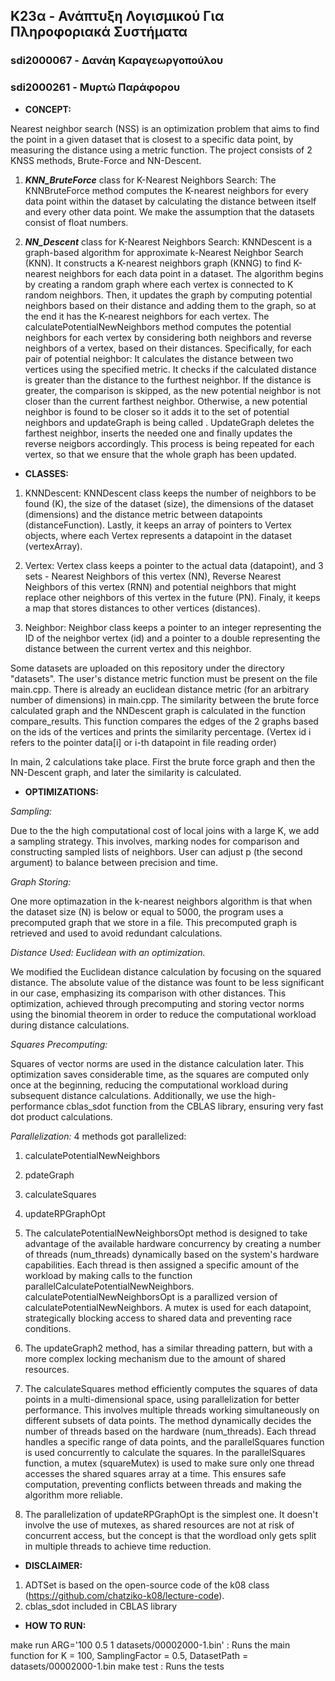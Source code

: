 

## K23α - Ανάπτυξη Λογισμικού Για Πληροφοριακά Συστήματα

### sdi2000067 - Δανάη Καραγεωργοπούλου
### sdi2000261 - Μυρτώ Παράφορου

- **CONCEPT:**

Nearest neighbor search (NSS) is an optimization problem that aims to find the point in a given dataset that is closest to a specific data point, by measuring the distance using a metric function.
The project consists of 2 KNSS methods, Brute-Force and NN-Descent.


1. ***KNN_BruteForce*** class for K-Nearest Neighbors Search:
The KNNBruteForce method computes the K-nearest neighbors for every data point within the dataset by calculating the distance between itself and every other data point. We make the assumption that the datasets consist of float numbers. 

2. ***NN_Descent*** class for K-Nearest Neighbors Search:
KNNDescent is a graph-based algorithm for approximate k-Nearest Neighbor Search (KNN). It constructs a K-nearest neighbors graph (KNNG) to find K-nearest neighbors for each data point in a dataset. The algorithm begins by creating a random graph where each vertex is connected to K random neighbors. Then, it  updates the graph by computing potential neighbors based on their distance and adding them to the graph, so at the end it has the K-nearest neighbors for each vertex.
The calculatePotentialNewNeighbors method computes the potential neighbors for each vertex by considering both neighbors and reverse neighbors of a vertex, based on their distances. Specifically, for each pair of potential neighbor:
It calculates the distance between two vertices using the specified metric.
It checks if the calculated distance is greater than the distance to the furthest neighbor. 
If the distance is greater, the comparison is skipped, as the new potential neighbor is not closer than the current farthest neighbor.
Otherwise, a new potential neighbor is found to be closer so it adds it to the set of potential neighbors and updateGraph is being called .
UpdateGraph deletes the farthest neighbor, inserts the needed one and finally updates the reverse neigbors accordingly. This process is being repeated for each vertex, so that we ensure that the whole graph has been updated.



- **CLASSES:**
1. KNNDescent:
KNNDescent class keeps the number of neighbors to be found (K), the size of the dataset (size), the dimensions of the dataset (dimensions) and the distance metric between datapoints (distanceFunction). Lastly, it keeps an array of pointers to Vertex objects, where each Vertex represents a datapoint in the dataset (vertexArray). 

2. Vertex:
Vertex class keeps a pointer to the actual data (datapoint), and 3 sets - Nearest Neighbors of this vertex (NN), Reverse Nearest Neighbors of this vertex (RNN) and potential neighbors that might replace other neighbors of this vertex in the future (PN).
Finaly, it keeps a map that stores distances to other vertices (distances).

3. Neighbor:
Neighbor class keeps a pointer to an integer representing the ID of the neighbor vertex (id) and a pointer to a double representing the distance between the current vertex and this neighbor.

Some datasets are uploaded on this repository under the directory "datasets". The user's distance metric function
must be present on the file main.cpp. There is already an euclidean distance metric (for an arbitrary number of dimensions) in main.cpp.
The similarity between the brute force calculated graph and the NNDescent graph is calculated in the function compare_results. This function compares the edges of the 2 graphs based on the ids of the vertices and prints the similarity percentage. 
(Vertex id i refers to the pointer data[i] or i-th datapoint in file reading order)

In main, 2 calculations take place. First the brute force graph and then the NN-Descent graph, and later the similarity is calculated.

- **OPTIMIZATIONS:**

*Sampling:*

Due to the the high computational cost of local joins with a large K, we add a sampling strategy. This involves, marking nodes for comparison and constructing sampled lists of neighbors. User can adjust p (the second argument) to balance between precision and time.

*Graph Storing:*

One more optimazation in the k-nearest neighbors algorithm is that when the dataset size (N) is below or equal to 5000, the program uses a precomputed graph that we store in a file. This precomputed graph is retrieved and used to avoid redundant calculations.

*Distance Used: Euclidean with an optimization.*

We modified the Euclidean distance calculation by focusing on the squared distance. The absolute value of the distance was fount to be less significant in our case, emphasizing its comparison with other distances. This optimization, achieved through precomputing and storing vector norms using the binomial theorem in order to reduce the computational workload during distance calculations.

*Squares Precomputing:*

Squares of vector norms are used in the distance calculation later. This optimization saves considerable time, as the squares are computed only once at the beginning, reducing the computational workload during subsequent distance calculations. Additionally, we use the high-performance cblas_sdot function from the CBLAS library, ensuring very fast dot product calculations.

*Parallelization:*
4 methods got parallelized:
1. calculatePotentialNewNeighbors
2. pdateGraph
3. calculateSquares
4. updateRPGraphOpt

1. The calculatePotentialNewNeighborsOpt method is designed to take advantage of the available hardware concurrency by creating a number of threads (num_threads) dynamically based on the system's hardware capabilities. Each thread is then assigned a specific amount of the workload by making calls to the function parallelCalculatePotentialNewNeighbors.
calculatePotentialNewNeighborsOpt is a parallized version of calculatePotentialNewNeighbors. A mutex is used for each datapoint, strategically blocking access to shared data and preventing race conditions. 

2. The updateGraph2 method, has a similar threading pattern, but with a more complex locking
mechanism due to the amount of shared resources.

3. The calculateSquares method efficiently computes the squares of data points in a multi-dimensional space, using parallelization for better performance. This involves multiple threads working simultaneously on different subsets of data points.
The method dynamically decides the number of threads based on the hardware (num_threads). Each thread handles a specific range of data points, and the parallelSquares function is used concurrently to calculate the squares.
In the parallelSquares function, a mutex (squareMutex) is used to make sure only one thread accesses the shared squares array at a time. This ensures safe computation, preventing conflicts between threads and making the algorithm more reliable.

4. The parallelization of updateRPGraphOpt is the simplest one. It doesn't involve the use of mutexes, as shared resources are not at risk of concurrent access, but the concept is that the wordload only gets split in multiple threads to achieve time reduction.

- **DISCLAIMER:**

1. ADTSet is based on the open-source code of the k08 class (https://github.com/chatziko-k08/lecture-code).
2. cblas_sdot included in CBLAS library

- **HOW TO RUN:**

make run ARG='100 0.5 1 datasets/00002000-1.bin' : Runs the main function for K = 100, SamplingFactor = 0.5, DatasetPath = datasets/00002000-1.bin
make test : Runs the tests


